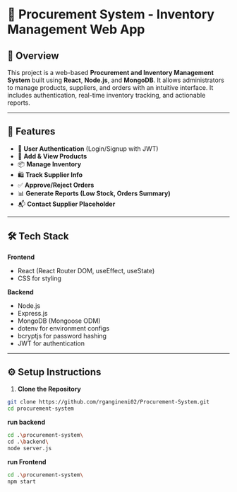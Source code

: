 # 🛒 Procurement System - Inventory Management Web App

## 📌 Overview

This project is a web-based **Procurement and Inventory Management System** built using **React**, **Node.js**, and **MongoDB**. It allows administrators to manage products, suppliers, and orders with an intuitive interface. It includes authentication, real-time inventory tracking, and actionable reports.

---

## 🚀 Features

- 🔐 **User Authentication** (Login/Signup with JWT)
- 🧾 **Add & View Products**
- 📦 **Manage Inventory**
- 🛍️ **Track Supplier Info**
- ✅ **Approve/Reject Orders**
- 📊 **Generate Reports (Low Stock, Orders Summary)**
- 📬 **Contact Supplier Placeholder**

---

## 🛠️ Tech Stack

**Frontend**

- React (React Router DOM, useEffect, useState)
- CSS for styling

**Backend**

- Node.js
- Express.js
- MongoDB (Mongoose ODM)
- dotenv for environment configs
- bcryptjs for password hashing
- JWT for authentication

---

## ⚙️ Setup Instructions

1. **Clone the Repository**

```bash
git clone https://github.com/rgangineni02/Procurement-System.git
cd procurement-system
```

**run backend**

```bash
cd .\procurement-system\
cd .\backend\
node server.js
```

**run Frontend**

```bash
cd .\procurement-system\
npm start
```
